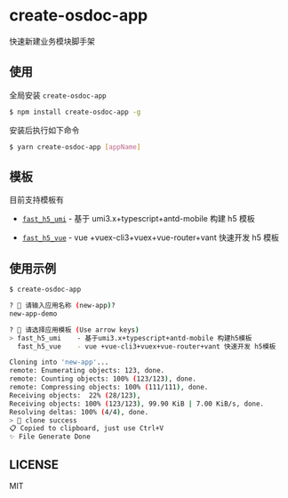 # create-osdoc-app

快速新建业务模块脚手架

## 使用

全局安装 `create-osdoc-app`

```bash
$ npm install create-osdoc-app -g
```

安装后执行如下命令

```bash
$ yarn create-osdoc-app [appName]
```

## 模板

目前支持模板有

- [`fast_h5_umi`](https://github.com/ahwgs/fast_h5_umi) - 基于 umi3.x+typescript+antd-mobile 构建 h5 模板

- [`fast_h5_vue`](https://github.com/ahwgs/fast_h5_vue) - vue +vuex-cli3+vuex+vue-router+vant 快速开发 h5 模板

## 使用示例

```bash
$ create-osdoc-app

? 🍖 请输入应用名称 (new-app)?
new-app-demo

? 🌮 请选择应用模板 (Use arrow keys)
> fast_h5_umi    - 基于umi3.x+typescript+antd-mobile 构建h5模板
  fast_h5_vue    - vue +vue-cli3+vuex+vue-router+vant 快速开发 h5模板

Cloning into 'new-app'...
remote: Enumerating objects: 123, done.
remote: Counting objects: 100% (123/123), done.
remote: Compressing objects: 100% (111/111), done.
Receiving objects:  22% (28/123),
Receiving objects: 100% (123/123), 99.90 KiB | 7.00 KiB/s, done.
Resolving deltas: 100% (4/4), done.
> 🚚 clone success
📋 Copied to clipboard, just use Ctrl+V
✨ File Generate Done
```

## LICENSE

MIT
